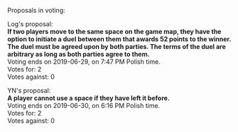 Proposals in voting:

Log's proposal:  
**If two players move to the same space on the game map, they have the option to initiate a duel between them that awards 52 points to the winner. The duel must be agreed upon by both parties. The terms of the duel are arbitrary as long as both parties agree to them.**  
Voting ends on 2019-06-29, on 7:47 PM Polish time.  
Votes for: 2  
Votes against: 0

YN's proposal:  
**A player cannot use a space if they have left it before.**  
Voting ends on 2019-06-30, on 6:16 PM Polish time.  
Votes for: 2  
Votes against: 0
